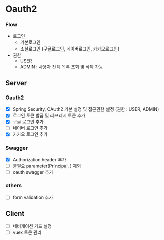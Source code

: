 # Oauth2
### Flow
* 로그인
    * 기본로그인
    * 소셜로그인 (구글로그인, 네이버로그인, 카카오로그인)
* 권한
    * USER
    * ADMIN : 사용자 전체 목록 조회 및 삭제 가능


## Server
### Oauth2
- [x] Spring Security, OAuth2 기본 설정 및 접근권한 설정 (권한 : USER, ADMIN)
- [x] 로그인 토큰 발급 및 리프레시 토큰 추가
- [x] 구글 로그인 추가
- [ ] 네이버 로그인 추가
- [x] 카카오 로그인 추가

### Swagger
- [x] Authorization header 추가
- [ ] 불필요 parameter(Principal, ) 제외
- [ ] oauth swagger 추가

### others
- [ ] form validation 추가

## Client
- [ ] 네비게이션 가드 설정
- [ ] vuex 토큰 관리 
